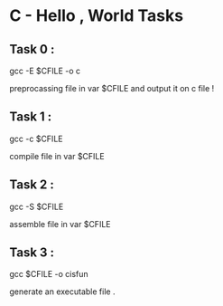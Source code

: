 # C -  Hello , World Tasks


## Task 0 :

   gcc -E $CFILE -o c

preprocassing file in var $CFILE and output it on c file !

## Task 1 :

   gcc -c $CFILE

compile file in var $CFILE

## Task 2 :

   gcc -S $CFILE

assemble file in var $CFILE

## Task 3 :

   gcc $CFILE -o cisfun

generate an executable file .

